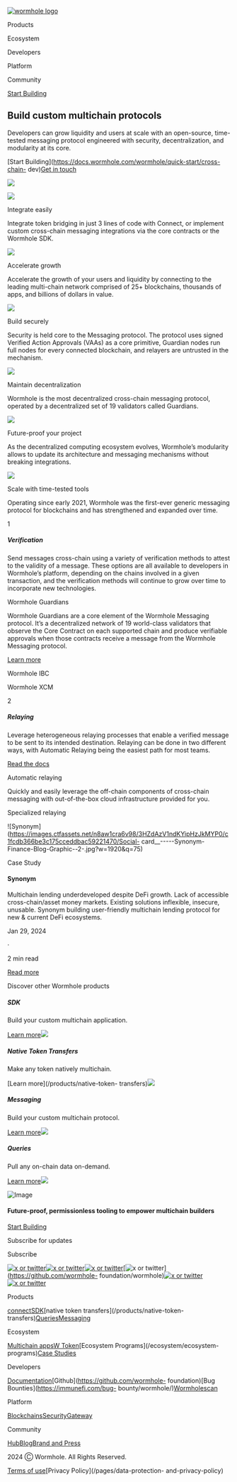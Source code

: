 [![wormhole
logo](https://images.ctfassets.net/n8aw1cra6v98/2057wAXk6apiGi4vfTeC2u/9e200f5dfebaf6bb113c879243cf4508/wormwhole.svg?w=384&q=100)](/)

Products

Ecosystem

Developers

Platform

Community

[Start Building](https://docs.wormhole.com/)

## Build custom multichain protocols

Developers can grow liquidity and users at scale with an open-source, time-
tested messaging protocol engineered with security, decentralization, and
modularity at its core.

[Start Building](https://docs.wormhole.com/wormhole/quick-start/cross-chain-
dev)[Get in touch](/contact)

![](https://images.ctfassets.net/n8aw1cra6v98/253MT3CLXScucfiGM1yAxS/d3c113e3f1f4d0b2c624c5162365e285/block.svg?w=1200&q=75)

![](https://images.ctfassets.net/n8aw1cra6v98/47LP13JTZQhgJ8ma1CE0aW/a4339e8067bb8de826b848ce6e458a9a/gasless.svg?w=128&q=75)

Integrate easily

Integrate token bridging in just 3 lines of code with Connect, or implement
custom cross-chain messaging integrations via the core contracts or the
Wormhole SDK.

![](https://images.ctfassets.net/n8aw1cra6v98/sV9vnadoEGQQdHEtsrufg/f59df52502ce553747620363a4db1f9c/bridge.svg?w=128&q=75)

Accelerate growth

Accelerate the growth of your users and liquidity by connecting to the leading
multi-chain network comprised of 25+ blockchains, thousands of apps, and
billions of dollars in value.

![](https://images.ctfassets.net/n8aw1cra6v98/6HDPkAlU2d8f2fFNJy3BS3/45d0743aa2691982e673c00e76d1b83b/3lines.svg?w=128&q=75)

Build securely

Security is held core to the Messaging protocol. The protocol uses signed
Verified Action Approvals (VAAs) as a core primitive, Guardian nodes run full
nodes for every connected blockchain, and relayers are untrusted in the
mechanism.

![](https://images.ctfassets.net/n8aw1cra6v98/36pfFbPLlPqWDalxFi5B0b/ab1b19516f41cc15544d460b07d5cc50/user.svg?w=128&q=75)

Maintain decentralization

Wormhole is the most decentralized cross-chain messaging protocol, operated by
a decentralized set of 19 validators called Guardians.

![](https://images.ctfassets.net/n8aw1cra6v98/1EvpIpH5ZaA1u21vbiPurB/fb52808b04af6361a60dfdc820425d9b/multichain.svg?w=128&q=75)

Future-proof your project

As the decentralized computing ecosystem evolves, Wormhole’s modularity allows
to update its architecture and messaging mechanisms without breaking
integrations.

![](https://images.ctfassets.net/n8aw1cra6v98/7wtZfmhwIDvyIBSIwfxDHm/8547dcc48620d5d29e81e3d1a42c636b/Scale.svg?w=128&q=75)

Scale with time-tested tools

Operating since early 2021, Wormhole was the first-ever generic messaging
protocol for blockchains and has strengthened and expanded over time.

1

##### Verification

Send messages cross-chain using a variety of verification methods to attest to
the validity of a message. These options are all available to developers in
Wormhole’s platform, depending on the chains involved in a given transaction,
and the verification methods will continue to grow over time to incorporate
new technologies.

Wormhole Guardians

Wormhole Guardians are a core element of the Wormhole Messaging protocol. It’s
a decentralized network of 19 world-class validators that observe the Core
Contract on each supported chain and produce verifiable approvals when those
contracts receive a message from the Wormhole Messaging protocol.

[Learn more](/)

Wormhole IBC

Wormhole XCM

2

##### Relaying

Leverage heterogeneous relaying processes that enable a verified message to be
sent to its intended destination. Relaying can be done in two different ways,
with Automatic Relaying being the easiest path for most teams.

[Read the docs](https://docs.wormhole.com/wormhole/explore-wormhole/relayer)

Automatic relaying

Quickly and easily leverage the off-chain components of cross-chain messaging
with out-of-the-box cloud infrastructure provided for you.

Specialized relaying

![Synonym](https://images.ctfassets.net/n8aw1cra6v98/3HZdAzV1ndKYipHzJkMYP0/c1fcdb366be3c175cceddbac59221470/Social-
card__-----Synonym-Finance-Blog-Graphic--2-.jpg?w=1920&q=75)

Case Study

#### Synonym

Multichain lending underdeveloped despite DeFi growth. Lack of accessible
cross-chain/asset money markets. Existing solutions inflexible, insecure,
unusable. Synonym building user-friendly multichain lending protocol for new &
current DeFi ecosystems.

Jan 29, 2024

·

2 min read

[Read more](/case-studies/synonym)

Discover other Wormhole products

##### SDK

Build your custom multichain application.

[Learn
more](/products/sdk)![](https://images.ctfassets.net/n8aw1cra6v98/1UpskSY7IlHAT1hd8JeiJj/8926ee2806c3bfb8d8fd3247d6bff641/Queries.webp?w=1080&q=75)

##### Native Token Transfers

Make any token natively multichain.

[Learn more](/products/native-token-
transfers)![](https://images.ctfassets.net/n8aw1cra6v98/5AC4LQoh6Xvpl6MBb0spy/5a825aa9c53b41d162f23931c30c56c5/Frame_427320722.svg?w=1080&q=75)

##### Messaging

Build your custom multichain protocol.

[Learn
more](/products/messaging)![](https://images.ctfassets.net/n8aw1cra6v98/2xG6hd69OFcNCxC79vHdnO/a029107e645b4bc7169cc2304396b470/Messaging.webp?w=1080&q=75)

##### Queries

Pull any on-chain data on-demand.

[Learn
more](/products/queries)![](https://images.ctfassets.net/n8aw1cra6v98/1UpskSY7IlHAT1hd8JeiJj/8926ee2806c3bfb8d8fd3247d6bff641/Queries.webp?w=1080&q=75)

![Image](https://images.ctfassets.net/n8aw1cra6v98/2fP8M06oPDd6atrcKaUHOQ/0fcc04374046f970de7dfb7fe86574e5/worm.svg)

#### Future-proof, permissionless tooling to empower multichain builders

[Start Building](https://docs.wormhole.com/)

Subscribe for updates

Subscribe

[![x or twitter](/assets/x.svg)](https://twitter.com/wormhole)[![x or
twitter](/assets/discord.svg)](https://discord.gg/wormholecrypto)[![x or
twitter](/assets/telegram.svg)](https://t.me/wormholecrypto)[![x or
twitter](/assets/github.svg)](https://github.com/wormhole-
foundation/wormhole)[![x or
twitter](/assets/some.svg)](https://docs.wormhole.com/)[![x or
twitter](/assets/youtube.svg)](https://www.youtube.com/@wormholecrypto)

Products

[connect](/products/connect)[SDK](/products/sdk)[native token
transfers](/products/native-token-
transfers)[Queries](/products/queries)[Messaging](/products/messaging)

Ecosystem

[Multichain apps](/ecosystem/multichain-apps)[W
Token](/ecosystem/w-token)[Ecosystem Programs](/ecosystem/ecosystem-
programs)[Case Studies](/case-studies)

Developers

[Documentation](https://docs.wormhole.com/wormhole)[Github](https://github.com/wormhole-
foundation)[Bug Bounties](https://immunefi.com/bug-
bounty/wormhole/)[Wormholescan](https://wormholescan.io/)

Platform

[Blockchains](/platform/blockchains)[Security](/platform/security)[Gateway](/platform/gateway)

Community

[Hub](/community/hub)[Blog](/blog)[Brand and Press](/brand-and-press)

2024 Ⓒ Wormhole. All Rights Reserved.

[Terms of use](/pages/terms-of-use)[Privacy Policy](/pages/data-protection-
and-privacy-policy)

